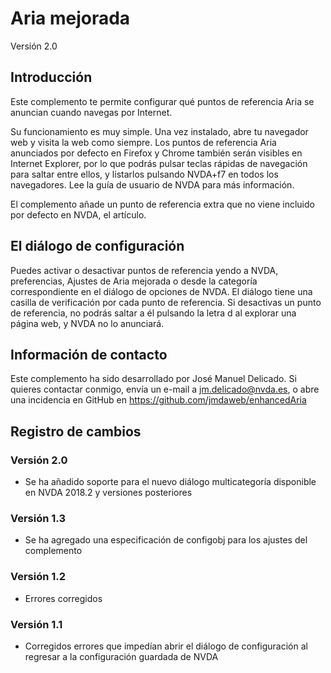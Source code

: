 # Aria mejorada

Versión 2.0

## Introducción

Este complemento te permite configurar qué puntos de referencia Aria se anuncian cuando navegas por Internet.

Su funcionamiento es muy simple. Una vez instalado, abre tu navegador web y visita la web como siempre. Los puntos de referencia Aria anunciados por defecto  en Firefox y Chrome también serán visibles en Internet Explorer, por lo que podrás pulsar teclas rápidas de navegación para saltar entre ellos, y listarlos pulsando NVDA+f7 en todos los navegadores. Lee la guía de usuario de NVDA para más información.

El complemento añade un punto de referencia extra que no viene incluido por defecto en NVDA, el artículo.

## El diálogo de configuración

Puedes activar o desactivar puntos de referencia yendo a NVDA, preferencias, Ajustes de Aria mejorada o desde la categoría correspondiente en el diálogo de opciones de NVDA. El diálogo tiene una casilla de verificación por cada punto de referencia. Si desactivas un punto de referencia, no podrás saltar a él pulsando la letra d al explorar una página web, y NVDA no lo anunciará.

## Información de contacto

Este complemento ha sido desarrollado por José Manuel Delicado. Si quieres contactar conmigo, envía un e-mail a jm.delicado@nvda.es, o abre una incidencia en GitHub en https://github.com/jmdaweb/enhancedAria

## Registro de cambios

### Versión 2.0

* Se ha añadido soporte para el nuevo diálogo multicategoría disponible en NVDA 2018.2 y versiones posteriores

### Versión 1.3

* Se ha agregado una especificación de configobj para los ajustes del complemento

### Versión 1.2

* Errores corregidos

### Versión 1.1

* Corregidos errores que impedían abrir el diálogo de configuración al regresar a la configuración guardada de NVDA

